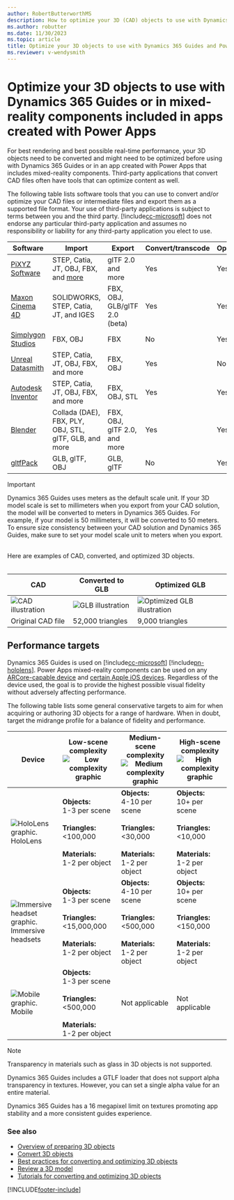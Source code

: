 ```yaml
---
author: RobertButterworthMS
description: How to optimize your 3D (CAD) objects to use with Dynamics 365 Guides and Microsoft Power Apps
ms.author: robutter
ms.date: 11/30/2023
ms.topic: article
title: Optimize your 3D objects to use with Dynamics 365 Guides and Power Apps
ms.reviewer: v-wendysmith
---
```


# Optimize your 3D objects to use with Dynamics 365 Guides or in mixed-reality components included in apps created with Power Apps

For best rendering and best possible real-time performance, your 3D objects need to be converted and might need to be optimized before using with Dynamics 365 Guides or in an app created with Power Apps that includes mixed-reality components. Third-party applications that convert CAD files often have tools that can optimize content as well. 

The following table lists software tools that you can use to convert and/or optimize your CAD files or intermediate files and export them as a supported file format. Your use of third-party applications is subject to terms between you and the third party. [!include[cc-microsoft](../../includes/cc-microsoft.md)] does not endorse any particular third-party application and assumes no responsibility or liability for any third-party application you elect to use.

|Software|Import|Export|Convert/transcode|Optimization|
|---------------------------------|----------------------------------------|--------------------|--------------------|-------------------|
|[PiXYZ Software](https://aka.ms/Pixyz)|STEP, Catia, JT, OBJ, FBX, and [more](https://www.pixyz-software.com/documentations/html/2020.1/studio/SupportedFileFormats)|glTF 2.0 and more|Yes|Yes|
|[Maxon Cinema 4D](https://www.maxon.net/cinema-4d)|SOLIDWORKS, STEP, Catia, JT, and IGES|FBX, OBJ, GLB/glTF 2.0 (beta)|Yes|Yes|
|[Simplygon Studios](https://aka.ms/Simplygonsoftware)|FBX, OBJ|FBX|No|Yes|
|[Unreal Datasmith](https://aka.ms/UnrealDatasmithsoftware)|STEP, Catia, JT, OBJ, FBX, and more|FBX, OBJ|Yes|No|
|[Autodesk Inventor](https://aka.ms/AutodeskInventorSoftware)|STEP, Catia, JT, OBJ, FBX, and more|FBX, OBJ, STL|Yes|Yes|
|[Blender](https://www.blender.org/)|Collada (DAE), FBX, PLY, OBJ, STL, glTF, GLB, and more|FBX, OBJ, glTF 2.0, and more|Yes|Yes|
|[gltfPack](https://www.npmjs.com/package/gltfpack)|GLB, glTF, OBJ|GLB, glTF|No|Yes|

> [!IMPORTANT]
> Dynamics 365 Guides uses meters as the default scale unit. If your 3D model scale is set to millimeters when you export from your CAD solution, the model will be converted to meters in Dynamics 365 Guides. For example, if your model is 50 millimeters, it will be converted to 50 meters. To ensure size consistency between your CAD solution and Dynamics 365 Guides, make sure to set your model scale unit to meters when you  export. 

<br>
Here are examples of CAD, converted, and optimized 3D objects.<br></br>

|CAD|Converted to GLB|Optimized GLB|
|------------------------------------------|----------------------------------------------|----------------------------------------------|
|![CAD illustration](media/CAD.PNG "CAD illustration")|![GLB illustration](media/GLB.PNG "GLB illustration")|![Optimized GLB illustration](media/optimized-GLB.PNG "Optimized GLB illustration")|
|Original CAD file|52,000 triangles|9,000 triangles|

## Performance targets

Dynamics 365 Guides is used on [!include[cc-microsoft](../../includes/cc-microsoft.md)] [!include[pn-hololens](../../includes/pn-hololens.md)]. Power Apps mixed-reality components can be used on any [ARCore-capable device](https://developers.google.com/ar/discover/supported-devices) and [certain Apple iOS devices](https://www.apple.com/augmented-reality/). Regardless of the device used, the goal is to provide the highest possible visual fidelity without adversely affecting performance. 

The following table lists some general conservative targets to aim for when acquiring or authoring 3D objects for a range of hardware. When in doubt, target the midrange profile for a balance of fidelity and performance. 

|Device|Low-scene complexity<br>![Low complexity graphic](media/simple.PNG "Low complexity graphic")|Medium-scene complexity<br>![Medium complexity graphic](media/medium.PNG "Medium complexity graphic")|High-scene complexity<br>![High complexity graphic](media/complex.PNG "High complexity graphic")|
|--------------|---------------------------|-----------------------------------|-----------------------------------|
|![HoloLens graphic.](media/hololens.PNG "HoloLens graphic")<br>HoloLens|**Objects:**<br>1-3 per scene<br><br>**Triangles:**<br><100,000<br><br>**Materials:**<br>1-2 per object|**Objects:**<br>4-10 per scene<br><br>**Triangles:**<br><30,000<br><br>**Materials:**<br>1-2 per object|**Objects:**<br>10+ per scene<br><br>**Triangles:**<br><10,000<br><br>**Materials:**<br>1-2 per object|
|![Immersive headset graphic.](media/immersive-headset.PNG "Immersive headset graphic") <br>Immersive headsets|**Objects:**<br>1-3 per scene<br><br>**Triangles:**<br><15,000,000<br><br>**Materials:**<br>1-2 per object|**Objects:**<br>4-10 per scene<br><br>**Triangles:**<br><500,000<br><br>**Materials:**<br>1-2 per object|**Objects:**<br>10+ per scene<br><br>**Triangles:**<br><150,000<br><br>**Materials:**<br>1-2 per object|
|![Mobile graphic.](media/mobile.PNG "Mobile graphic") <br>Mobile|**Objects:**<br>1-3 per scene<br><br>**Triangles:**<br><500,000<br><br>**Materials:**<br>1-2 per object|Not applicable|Not applicable|

> [!NOTE]
> Transparency in materials such as glass in 3D objects is not supported.
> 
> Dynamics 365 Guides includes a GTLF loader that does not support alpha transparency in textures. However, you can set a single alpha value for an entire material.
>
> Dynamics 365 Guides has a 16 megapixel limit on textures promoting app stability and a more consistent guides experience.

### See also
- [Overview of preparing 3D objects](index.md)
- [Convert 3D objects](convert-models.md)
- [Best practices for converting and optimizing 3D objects](best-practices.md)
- [Review a 3D model](review-3d-model.md)
- [Tutorials for converting and optimizing 3D objects](tutorials-overview.md)


[!INCLUDE[footer-include](../../includes/footer-banner.md)]

